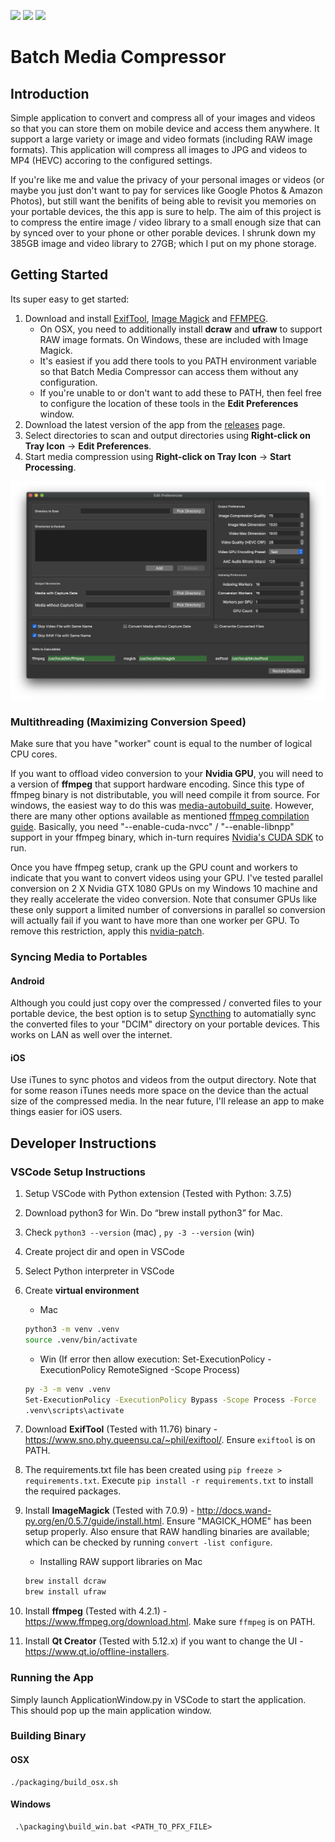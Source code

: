 <p>
<a href="https://github.com/sabaatworld/batch-media-compressor/releases"><img src="https://img.shields.io/github/v/release/sabaatworld/batch-media-compressor?include_prereleases"/></a>
<a href="https://github.com/sabaatworld/batch-media-compressor/releases"><img src="https://img.shields.io/github/release-date/sabaatworld/batch-media-compressor"/></a>
<a href="https://github.com/sabaatworld/batch-media-compressor/releases"><img src="https://img.shields.io/github/downloads/sabaatworld/batch-media-compressor/total?color=ffa500"/></a>
</p>

# Batch Media Compressor

## Introduction

Simple application to convert and compress all of your images and videos so that you can store them on mobile device and access them anywhere. It support a large variety or image and video formats (including RAW image formats). This application will compress all images to JPG and videos to MP4 (HEVC) accoring to the configured settings.

If you're like me and value the privacy of your personal images or videos (or maybe you just don't want to pay for services like Google Photos & Amazon Photos), but still want the benifits of being able to revisit you memories on your portable devices, the this app is sure to help. The aim of this project is to compress the entire image / video library to a small enough size that can by synced over to your phone or other porable devices. I shrunk down my 385GB image and video library to 27GB; which I put on my phone storage.

## Getting Started

Its super easy to get started:

1. Download and install [ExifTool](https://exiftool.org), [Image Magick](https://imagemagick.org/index.php) and [FFMPEG](https://ffmpeg.org).
    * On OSX, you need to additionally install **dcraw** and **ufraw** to support RAW image formats. On Windows, these are included with Image Magick.
    * It's easiest if you add there tools to you PATH environment variable so that Batch Media Compressor can access them without any configuration.
    * If you're unable to or don't want to add these to PATH, then feel free to configure the location of these tools in the **Edit Preferences** window.
1. Download the latest version of the app from the [releases](releases) page.
1. Select directories to scan and output directories using **Right-click on Tray Icon** -> **Edit Preferences**.
1. Start media compression using **Right-click on Tray Icon** -> **Start Processing**.

![application window](screenshots/app_window.png)

### Multithreading (Maximizing Conversion Speed)

Make sure that you have "worker" count is equal to the number of logical CPU cores.

If you want to offload video conversion to your **Nvidia GPU**, you will need to a version of **ffmpeg** that support hardware encoding. Since this type of ffmpeg binary is not distributable, you will need compile it from source. For windows, the easiest way to do this was [media-autobuild_suite](https://github.com/m-ab-s/media-autobuild_suite). However, there are many other options available as mentioned [ffmpeg compilation guide](https://trac.ffmpeg.org/wiki/CompilationGuide). Basically, you need "--enable-cuda-nvcc" / "--enable-libnpp" support in your ffmpeg binary, which in-turn requires [Nvidia's CUDA SDK](https://developer.nvidia.com/cuda-toolkit) to run.

Once you have ffmpeg setup, crank up the GPU count and workers to indicate that you want to convert videos using your GPU. I've tested parallel conversion on 2 X Nvidia GTX 1080 GPUs on my Windows 10 machine and they really accelerate the video conversion. Note that consumer GPUs like these only support a limited number of conversions in parallel so conversion will actually fail if you want to have more than one worker per GPU. To remove this restriction, apply this [nvidia-patch](https://github.com/keylase/nvidia-patch).

### Syncing Media to Portables

#### Android

Although you could just copy over the compressed / converted files to your portable device, the best option is to setup [Syncthing](https://syncthing.net/) to automatially sync the converted files to your "DCIM" directory on your portable devices. This works on LAN as well over the internet.

#### iOS

Use iTunes to sync photos and videos from the output directory. Note that for some reason iTunes needs more space on the device than the actual size of the compressed media. In the near future, I'll release an app to make things easier for iOS users.

## Developer Instructions

### VSCode Setup Instructions

1. Setup VSCode with Python extension (Tested with Python: 3.7.5)
1. Download python3 for Win. Do “brew install python3” for Mac.
1. Check `python3 --version` (mac) , `py -3 --version` (win)
1. Create project dir and open in VSCode
1. Select Python interpreter in VSCode
1. Create **virtual environment**

    * Mac

    ```bash
    python3 -m venv .venv
    source .venv/bin/activate
    ```

    * Win
      (If error then allow execution: Set-ExecutionPolicy -ExecutionPolicy RemoteSigned -Scope Process)

    ```bash
    py -3 -m venv .venv
    Set-ExecutionPolicy -ExecutionPolicy Bypass -Scope Process -Force
    .venv\scripts\activate
    ```

1. Download **ExifTool** (Tested with 11.76) binary - <https://www.sno.phy.queensu.ca/~phil/exiftool/>. Ensure `exiftool` is on PATH.
1. The requirements.txt file has been created using `pip freeze > requirements.txt`. Execute `pip install -r requirements.txt` to install the required packages.
1. Install **ImageMagick** (Tested with 7.0.9) - <http://docs.wand-py.org/en/0.5.7/guide/install.html>. Ensure "MAGICK_HOME" has been setup properly. Also ensure that RAW handling binaries are available; which can be checked by running `convert -list configure`.

    * Installing RAW support libraries on Mac

    ```bash
    brew install dcraw
    brew install ufraw
    ```

1. Install **ffmpeg** (Tested with 4.2.1) - <https://www.ffmpeg.org/download.html>. Make sure `ffmpeg` is on PATH.
1. Install **Qt Creator** (Tested with 5.12.x) if you want to change the UI - <https://www.qt.io/offline-installers>.

### Running the App

Simply launch ApplicationWindow.py in VSCode to start the application. This should pop up the main application window.

### Building Binary

#### OSX

```
./packaging/build_osx.sh
```

#### Windows

```
 .\packaging\build_win.bat <PATH_TO_PFX_FILE>
```

